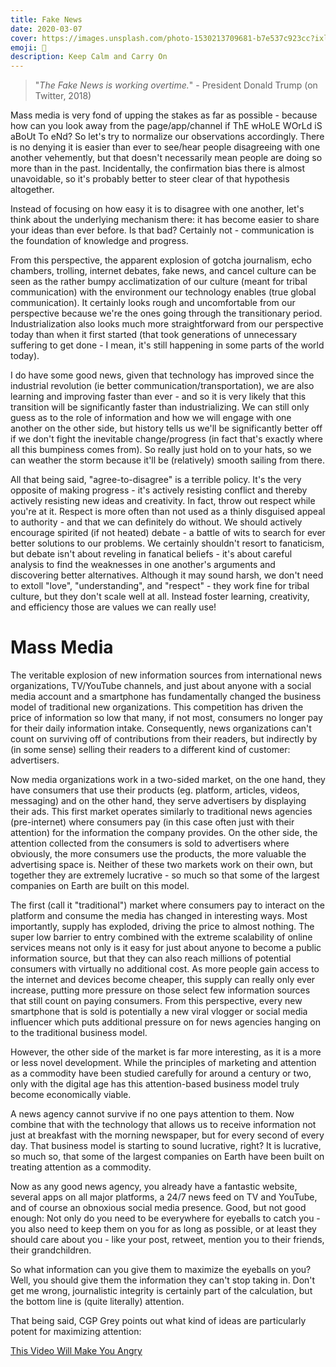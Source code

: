 ```yaml
---
title: Fake News
date: 2020-03-07
cover: https://images.unsplash.com/photo-1530213709681-b7e537c923cc?ixlib=rb-1.2.1&q=85&fm=jpg&crop=entropy&cs=srgb&w=1440
emoji: 🔎
description: Keep Calm and Carry On
---
```


> "*The Fake News is working overtime.*" - President Donald Trump (on Twitter, 2018)
> 

Mass media is very fond of upping the stakes as far as possible - because how can you look away from the page/app/channel if ThE wHoLE WOrLd iS aBoUt To eNd? So let's try to normalize our observations accordingly. There is no denying it is easier than ever to see/hear people disagreeing with one another vehemently, but that doesn't necessarily mean people are doing so more than in the past. Incidentally, the confirmation bias there is almost unavoidable, so it's probably better to steer clear of that hypothesis altogether.

Instead of focusing on how easy it is to disagree with one another, let's think about the underlying mechanism there: it has become easier to share your ideas than ever before. Is that bad? Certainly not - communication is the foundation of knowledge and progress.

From this perspective, the apparent explosion of gotcha journalism, echo chambers, trolling, internet debates, fake news, and cancel culture can be seen as the rather bumpy acclimatization of our culture (meant for tribal communication) with the environment our technology enables (true global communication). It certainly looks rough and uncomfortable from our perspective because we're the ones going through the transitionary period. Industrialization also looks much more straightforward from our perspective today than when it first started (that took generations of unnecessary suffering to get done - I mean, it's still happening in some parts of the world today).

I do have some good news, given that technology has improved since the industrial revolution (ie better communication/transportation), we are also learning and improving faster than ever - and so it is very likely that this transition will be significantly faster than industrializing. We can still only guess as to the role of information and how we will engage with one another on the other side, but history tells us we'll be significantly better off if we don't fight the inevitable change/progress (in fact that's exactly where all this bumpiness comes from). So really just hold on to your hats, so we can weather the storm because it'll be (relatively) smooth sailing from there.

All that being said, "agree-to-disagree" is a terrible policy. It's the very opposite of making progress - it's actively resisting conflict and thereby actively resisting new ideas and creativity. In fact, throw out respect while you're at it. Respect is more often than not used as a thinly disguised appeal to authority - and that we can definitely do without. We should actively encourage spirited (if not heated) debate - a battle of wits to search for ever better solutions to our problems. We certainly shouldn't resort to fanaticism, but debate isn't about reveling in fanatical beliefs - it's about careful analysis to find the weaknesses in one another's arguments and discovering better alternatives. Although it may sound harsh, we don't need to extoll "love", "understanding", and "respect" - they work fine for tribal culture, but they don't scale well at all. Instead foster learning, creativity, and efficiency those are values we can really use!

# Mass Media

The veritable explosion of new information sources from international news organizations, TV/YouTube channels, and just about anyone with a social media account and a smartphone has fundamentally changed the business model of traditional new organizations. This competition has driven the price of information so low that many, if not most, consumers no longer pay for their daily information intake. Consequently, news organizations can't count on surviving off of contributions from their readers, but indirectly by (in some sense) selling their readers to a different kind of customer: advertisers. 

Now media organizations work in a two-sided market, on the one hand, they have consumers that use their products (eg. platform, articles, videos, messaging) and on the other hand, they serve advertisers by displaying their ads. This first market operates similarly to traditional news agencies (pre-internet) where consumers pay (in this case often just with their attention) for the information the company provides. On the other side, the attention collected from the consumers is sold to advertisers where obviously, the more consumers use the products, the more valuable the advertising space is. Neither of these two markets work on their own, but together they are extremely lucrative - so much so that some of the largest companies on Earth are built on this model.

The first (call it "traditional") market where consumers pay to interact on the platform and consume the media has changed in interesting ways. Most importantly, supply has exploded, driving the price to almost nothing. The super low barrier to entry combined with the extreme scalability of online services means not only is it easy for just about anyone to become a public information source, but that they can also reach millions of potential consumers with virtually no additional cost. As more people gain access to the internet and devices become cheaper, this supply can really only ever increase, putting more pressure on those select few information sources that still count on paying consumers. From this perspective, every new smartphone that is sold is potentially a new viral vlogger or social media influencer which puts additional pressure on for news agencies hanging on to the traditional business model.

However, the other side of the market is far more interesting, as it is a more or less novel development. While the principles of marketing and attention as a commodity have been studied carefully for around a century or two, only with the digital age has this attention-based business model truly become economically viable.

A news agency cannot survive if no one pays attention to them. Now combine that with the technology that allows us to receive information not just at breakfast with the morning newspaper, but for every second of every day. That business model is starting to sound lucrative, right? It is lucrative, so much so, that some of the largest companies on Earth have been built on treating attention as a commodity.

Now as any good news agency, you already have a fantastic website, several apps on all major platforms, a 24/7 news feed on TV and YouTube, and of course an obnoxious social media presence. Good, but not good enough: Not only do you need to be everywhere for eyeballs to catch you - you also need to keep them on you for as long as possible, or at least they should care about you - like your post, retweet, mention you to their friends, their grandchildren.

So what information can you give them to maximize the eyeballs on you? Well, you should give them the information they can't stop taking in. Don't get me wrong, journalistic integrity is certainly part of the calculation, but the bottom line is (quite literally) attention.

That being said, CGP Grey points out what kind of ideas are particularly potent for maximizing attention: 

[This Video Will Make You Angry](https://youtu.be/rE3j_RHkqJc)
